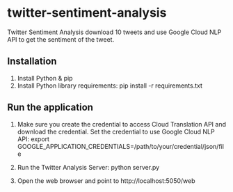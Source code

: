 # twitter-sentiment-analysis

Twitter Sentiment Analysis download 10 tweets and use Google Cloud NLP API to get the sentiment of the tweet.

## Installation

1. Install Python & pip
2. Install Python library requirements: pip install -r requirements.txt

## Run the application

1. Make sure you create the credential to access Cloud Translation API and download the credential.
Set the credential to use Google Cloud NLP API: export GOOGLE_APPLICATION_CREDENTIALS=/path/to/your/credential/json/file


2. Run the Twitter Analysis Server:
python server.py

3. Open the web browser and point to http://localhost:5050/web

